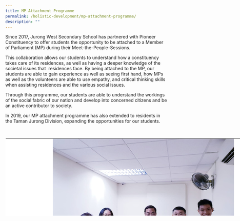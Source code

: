 ```yaml
---
title: MP Attachment Programme
permalink: /holistic-development/mp-attachment-programme/
description: ""
---
```

Since 2017, Jurong West Secondary School has partnered with Pioneer Constituency to offer students the opportunity to be attached to a Member of Parliament (MP) during their Meet-the-People-Sessions.&nbsp;  
  
This collaboration allows our students to understand how a constituency takes care of its residences, as well as having a deeper knowledge of the societal issues that&nbsp; residences face. By being attached to the MP, our students are able to gain experience as well as seeing first hand, how MPs as well as the volunteers are able to use empathy, and critical thinking skills when assisting residences and the various social issues.&nbsp;  
  
Through this programme, our students are able to understand the workings of the social fabric of our nation and develop into concerned citizens and be an active contributor to society.  
  
In 2019, our MP attachment programme has also extended to residents in the Taman Jurong Division, expanding the opportunities for our students.  
  
&nbsp;  
  

<table style="margin: auto; outline: 0px; padding: 0px; border-collapse: collapse; clear: both; border: 1px solid transparent; table-layout: fixed; color: rgb(0, 0, 0); font-family: &quot;Open Sans&quot;, sans-serif; font-size: 14px; font-style: normal; font-variant-ligatures: normal; font-variant-caps: normal; font-weight: 400; letter-spacing: normal; orphans: 2; text-align: left; text-transform: none; white-space: normal; widows: 2; word-spacing: 0px; -webkit-text-stroke-width: 0px; background-color: rgb(255, 255, 255); text-decoration-thickness: initial; text-decoration-style: initial; text-decoration-color: initial; width: 875px; height: 243px;" class="ive_eobj_center ives_tab_kosong"><tbody style="margin: 0px; outline: 0px; padding: 0px;"><tr style="margin: 0px; outline: 0px; padding: 0px;"><td style="margin: 0px; outline: 0px; padding: 0px 15px 15px 0px; vertical-align: top;" colspan="2"><div style="margin: 0px; outline: 0px; padding: 0px; line-height: 19.6px; text-align: center;"><img style="margin: auto; outline: none; padding: 0px; border: none; clear: both; display: block; background-color: initial; text-align: left; width: 565px; height: 424px;" class="ive_eobj_center" alt="Pioneer MP attachment 2019.jpeg" width="100%" src="/images/Pioneer%20MP%20attachment%202019.jpeg"></div><div style="margin: 0px; outline: 0px; padding: 0px; line-height: 19.6px; text-align: center;"><span style="margin: 0px; outline: 0px; padding: 0px; background-color: initial;"><font style="margin: 0px; outline: 0px; padding: 0px; line-height: 15.6px;" size="2">Students at Pioneer MPS with Mr Cedric Foo 2019</font></span></div></td></tr><tr style="margin: 0px; outline: 0px; padding: 0px;"><td style="margin: 0px; outline: 0px; padding: 0px 15px 15px 0px; vertical-align: top;">&nbsp;<img style="margin: auto; outline: none; padding: 0px; border: none; clear: both; display: block;" class="ive_eobj_center" alt="Pioneer MP attachment 2018.jpeg" width="100%" src="/images/Pioneer%20MP%20attachment%202018.jpeg"><div style="margin: 0px; outline: 0px; padding: 0px; line-height: 19.6px; text-align: center;"><span style="margin: 0px; outline: 0px; padding: 0px; background-color: initial;">Students at Pioneer MPS with Mr Cedric Foo 2018</span></div></td><td style="margin: 0px; outline: 0px; padding: 0px 15px 15px 0px; vertical-align: top;">&nbsp;<img style="margin: auto; outline: none; padding: 0px; border: none; clear: both; display: block; width: 238px; height: 317px;" class="ive_eobj_center" alt="Pioneer MP Attachment 2017 2.jpeg" width="100%" src="/images/Pioneer%20MP%20Attachment%202017%202.jpeg"><div style="margin: 0px; outline: 0px; padding: 0px; line-height: 19.6px; text-align: center;"><span style="margin: 0px; outline: 0px; padding: 0px; background-color: initial;">Our student volunteer learning the ropes from the constituency volunteers</span></div></td></tr></tbody></table>